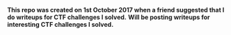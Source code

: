 **This repo was created on 1st October 2017 when a friend suggested that I do writeups for CTF challenges I solved.** 
**Will be posting writeups for interesting CTF challenges I solved.**
